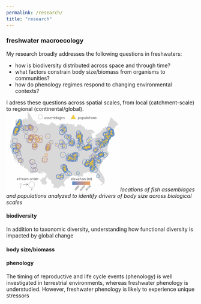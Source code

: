 ```yaml
---
permalink: /research/
title: "research"
---
```


### freshwater macroecology

My research broadly addresses the following questions in freshwaters:

+ how is biodiversity distributed across space and through time?
+ what factors constrain body size/biomass from organisms to communities?
+ how do phenology regimes respond to changing environmental contexts?

I adress these questions across spatial scales, from local (catchment-scale) to regional (continental/global).
<img src="/assets/images/studySitesBerg.jpg" alt="bergsites" width="300"/>
*locations of fish assemblages and populations analyzed to identify drivers of body size across biological scales*

#### biodiversity

In addition to taxonomic diversity, understanding how functional diversity is impacted by global change 

#### body size/biomass


#### phenology

The timing of reproductive and life cycle events (phenology) is well investigated in terrestrial environments, whereas freshwater phenology is understudied. However, freshwater phenology is likely to experience unique stressors 